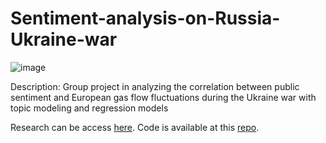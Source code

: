 # Sentiment-analysis-on-Russia-Ukraine-war
![image](https://github.com/user-attachments/assets/2b5be69a-1707-41ae-8e15-5c7ffdf616f9)

Description: Group project in analyzing the correlation between public sentiment and European gas flow fluctuations during the Ukraine war with topic modeling and regression models

Research can be access [here](https://plain-bovid-a7d.notion.site/Online-Learning-Language-Investigation-Enterprise-cbdfe65f2b0b437b8f854eab66b811a3).
Code is available at this [repo](https://github.com/elyxlz/Ukraine-Twitter-Analysis).
